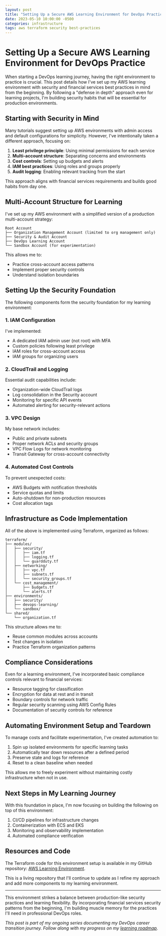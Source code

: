 ```yaml
---
layout: post
title: "Setting Up a Secure AWS Learning Environment for DevOps Practice"
date: 2023-05-10 10:00:00 -0500
categories: infrastructure
tags: aws terraform security best-practices
---
```


# Setting Up a Secure AWS Learning Environment for DevOps Practice

When starting a DevOps learning journey, having the right environment to practice is crucial. This post details how I've set up my AWS learning environment with security and financial services best practices in mind from the beginning. By following a "defense in depth" approach even for learning projects, I'm building security habits that will be essential for production environments.

## Starting with Security in Mind

Many tutorials suggest setting up AWS environments with admin access and default configurations for simplicity. However, I've intentionally taken a different approach, focusing on:

1. **Least privilege principle**: Using minimal permissions for each service
2. **Multi-account structure**: Separating concerns and environments
3. **Cost controls**: Setting up budgets and alerts
4. **IAM best practices**: Using roles and groups properly
5. **Audit logging**: Enabling relevant tracking from the start

This approach aligns with financial services requirements and builds good habits from day one.

## Multi-Account Structure for Learning

I've set up my AWS environment with a simplified version of a production multi-account strategy:

```
Root Account
├── Organization Management Account (limited to org management only)
├── Security & Audit Account
├── DevOps Learning Account
└── Sandbox Account (for experimentation)
```

This allows me to:
- Practice cross-account access patterns
- Implement proper security controls
- Understand isolation boundaries

## Setting Up the Security Foundation

The following components form the security foundation for my learning environment:

### 1. IAM Configuration

I've implemented:
- A dedicated IAM admin user (not root) with MFA
- Custom policies following least privilege
- IAM roles for cross-account access
- IAM groups for organizing users

### 2. CloudTrail and Logging

Essential audit capabilities include:
- Organization-wide CloudTrail logs
- Log consolidation in the Security account
- Monitoring for specific API events
- Automated alerting for security-relevant actions

### 3. VPC Design

My base network includes:
- Public and private subnets
- Proper network ACLs and security groups
- VPC Flow Logs for network monitoring
- Transit Gateway for cross-account connectivity

### 4. Automated Cost Controls

To prevent unexpected costs:
- AWS Budgets with notification thresholds
- Service quotas and limits
- Auto-shutdown for non-production resources
- Cost allocation tags

## Infrastructure as Code Implementation

All of the above is implemented using Terraform, organized as follows:

```
terraform/
├── modules/
│   ├── security/
│   │   ├── iam.tf
│   │   ├── logging.tf
│   │   └── guardduty.tf
│   ├── networking/
│   │   ├── vpc.tf
│   │   ├── subnets.tf
│   │   └── security_groups.tf
│   └── cost_management/
│       ├── budgets.tf
│       └── alerts.tf
├── environments/
│   ├── security/
│   ├── devops-learning/
│   └── sandbox/
└── shared/
    └── organization.tf
```

This structure allows me to:
- Reuse common modules across accounts
- Test changes in isolation
- Practice Terraform organization patterns

## Compliance Considerations

Even for a learning environment, I've incorporated basic compliance controls relevant to financial services:

- Resource tagging for classification
- Encryption for data at rest and in transit
- Boundary controls for network traffic
- Regular security scanning using AWS Config Rules
- Documentation of security controls for reference

## Automating Environment Setup and Teardown

To manage costs and facilitate experimentation, I've created automation to:

1. Spin up isolated environments for specific learning tasks
2. Automatically tear down resources after a defined period
3. Preserve state and logs for reference
4. Reset to a clean baseline when needed

This allows me to freely experiment without maintaining costly infrastructure when not in use.

## Next Steps in My Learning Journey

With this foundation in place, I'm now focusing on building the following on top of this environment:

1. CI/CD pipelines for infrastructure changes
2. Containerization with ECS and EKS
3. Monitoring and observability implementation
4. Automated compliance verification

## Resources and Code

The Terraform code for this environment setup is available in my GitHub repository: [AWS Learning Environment](https://github.com/JoshuaMichaelHall/aws-learning-env).

This is a living repository that I'll continue to update as I refine my approach and add more components to my learning environment.

---

This environment strikes a balance between production-like security practices and learning flexibility. By incorporating financial services security patterns from the beginning, I'm building muscle memory for the practices I'll need in professional DevOps roles.

*This post is part of my ongoing series documenting my DevOps career transition journey. Follow along with my progress on my [learning roadmap](/roadmap).*